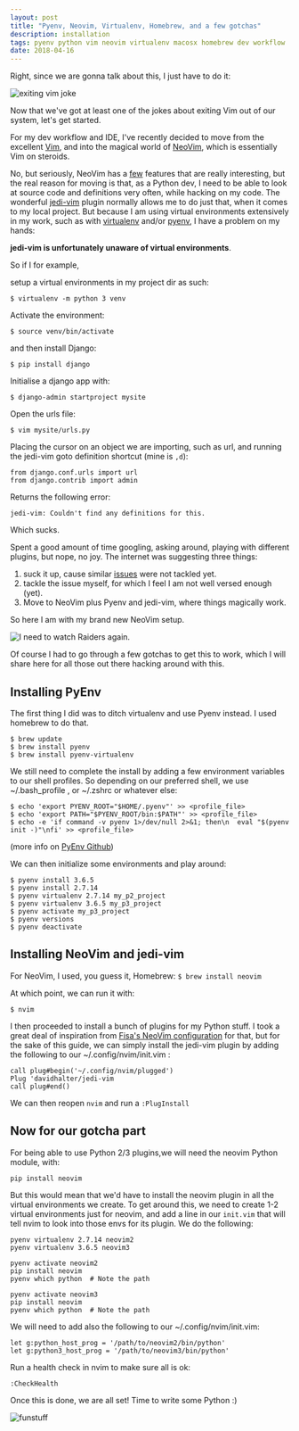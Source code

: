 ```yaml
---
layout: post
title: "Pyenv, Neovim, Virtualenv, Homebrew, and a few gotchas"
description: installation
tags: pyenv python vim neovim virtualenv macosx homebrew dev workflow
date: 2018-04-16
---
```


Right, since we are gonna talk about this, I just have to do it:

![exiting vim joke](https://i.imgur.com/udoQWm1.jpg)

Now that we've got at least one of the jokes about exiting Vim out of our system, let's get started.

For my dev workflow and IDE, I've recently decided to move from the excellent [Vim](https://www.vim.org/), and into the magical world of [NeoVim](https://neovim.io/), which is essentially Vim on steroids.

No, but seriously, NeoVim has a [few](https://neovim.io/charter/) features that are really interesting, but the real reason for moving is that, as a Python dev, I need to be able to look at source code and definitions very often, while hacking on my code. The wonderful [jedi-vim](https://github.com/davidhalter/jedi-vim) plugin normally allows me to do just that, when it comes to my local project. But because I am using virtual environments extensively in my work, such as with [virtualenv](https://virtualenv.pypa.io/en/stable/) and/or [pyenv](https://github.com/pyenv/pyenv), I have a problem on my hands:

**jedi-vim is unfortunately unaware of virtual environments**.

So if I for example,

setup a virtual environments in my project dir as such:
```
$ virtualenv -m python 3 venv
```

Activate the environment:
```
$ source venv/bin/activate
```

and then install Django:
```
$ pip install django
```

Initialise a django app with:
```
$ django-admin startproject mysite
```

Open the urls file:
```
$ vim mysite/urls.py
```

Placing the cursor on an object we are importing,
such as url, and running the jedi-vim goto definition shortcut (mine is `,d`):
```
from django.conf.urls import url
from django.contrib import admin
```

Returns the following error:
```
jedi-vim: Couldn't find any definitions for this.
```

Which sucks.

Spent a good amount of time googling, asking around, playing with different plugins, but nope, no joy.
The internet was suggesting three things:
1. suck it up, cause similar [issues](https://github.com/davidhalter/jedi-vim/issues/744) were not tackled yet.
2. tackle the issue myself, for which I feel I am not well versed enough (yet).
3. Move to NeoVim plus Pyenv and jedi-vim, where things magically work.

So here I am with my brand new NeoVim setup.

![I need to watch Raiders again.](https://i.imgur.com/69oHSIc.jpg)

Of course I had to go through a few gotchas to get this to work, which I will share here for all those out there hacking around with this.

## Installing PyEnv

The first thing I did was to ditch virtualenv and use Pyenv instead.
I used homebrew to do that.

```
$ brew update
$ brew install pyenv
$ brew install pyenv-virtualenv
```

We still need to complete the install by adding a few environment variables to our shell profiles.
So depending on our preferred shell, we use ~/.bash_profile , or ~/.zshrc or whatever else:
```
$ echo 'export PYENV_ROOT="$HOME/.pyenv"' >> <profile_file>
$ echo 'export PATH="$PYENV_ROOT/bin:$PATH"' >> <profile_file>
$ echo -e 'if command -v pyenv 1>/dev/null 2>&1; then\n  eval "$(pyenv init -)"\nfi' >> <profile_file>
```

(more info on [PyEnv Github](https://github.com/pyenv/pyenv))

We can then initialize some environments and play around:
```
$ pyenv install 3.6.5
$ pyenv install 2.7.14
$ pyenv virtualenv 2.7.14 my_p2_project
$ pyenv virtualenv 3.6.5 my_p3_project
$ pyenv activate my_p3_project
$ pyenv versions
$ pyenv deactivate
```
## Installing NeoVim and jedi-vim

For NeoVim, I used, you guess it, Homebrew:
`$ brew install neovim`

At which point, we can run it with:
```
$ nvim
```

I then proceeded to install a bunch of plugins for my Python stuff.
I took a great deal of inspiration from [Fisa's NeoVim configuration](https://raw.githubusercontent.com/fisadev/fisa-nvim-config/master/init.vim) for that, but for the sake of this guide, we can simply install the jedi-vim plugin by adding the following to our ~/.config/nvim/init.vim :
```
call plug#begin('~/.config/nvim/plugged')
Plug 'davidhalter/jedi-vim
call plug#end()
```

We can then reopen `nvim` and run a `:PlugInstall`

## Now for our gotcha part

For being able to use Python 2/3 plugins,we will need the neovim Python module, with:
```
pip install neovim
```

But this would mean that we'd have to install the neovim plugin in all the virtual environments we create.
To get around this, we need to create 1-2 virtual environments just for neovim, and add a line in our `init.vim` that will tell nvim to look into those envs for its plugin. We do the following:

```
pyenv virtualenv 2.7.14 neovim2
pyenv virtualenv 3.6.5 neovim3

pyenv activate neovim2
pip install neovim
pyenv which python  # Note the path

pyenv activate neovim3
pip install neovim
pyenv which python  # Note the path
```

We will need to add also the following to our ~/.config/nvim/init.vim:
```
let g:python_host_prog = '/path/to/neovim2/bin/python'
let g:python3_host_prog = '/path/to/neovim3/bin/python'
```

Run a health check in nvim to make sure all is ok:
```
:CheckHealth
```
Once this is done, we are all set! Time to write some Python :)

![funstuff](https://i.imgur.com/o5dzyQs.jpg)
